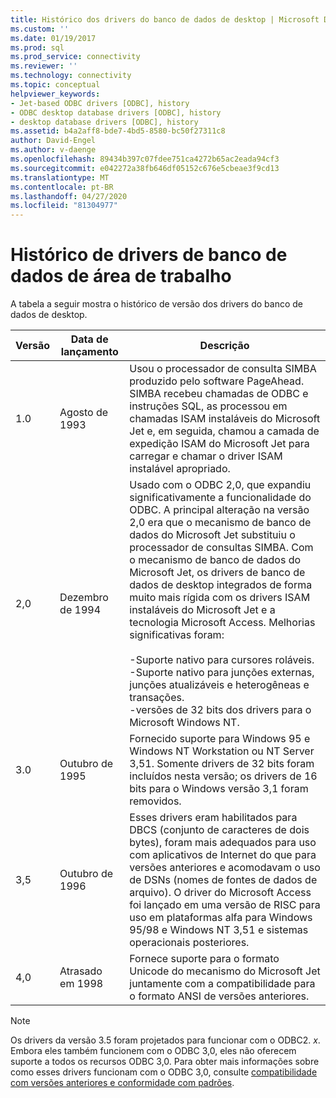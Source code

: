 ```yaml
---
title: Histórico dos drivers do banco de dados de desktop | Microsoft Docs
ms.custom: ''
ms.date: 01/19/2017
ms.prod: sql
ms.prod_service: connectivity
ms.reviewer: ''
ms.technology: connectivity
ms.topic: conceptual
helpviewer_keywords:
- Jet-based ODBC drivers [ODBC], history
- ODBC desktop database drivers [ODBC], history
- desktop database drivers [ODBC], history
ms.assetid: b4a2aff8-bde7-4bd5-8580-bc50f27311c8
author: David-Engel
ms.author: v-daenge
ms.openlocfilehash: 89434b397c07fdee751ca4272b65ac2eada94cf3
ms.sourcegitcommit: e042272a38fb646df05152c676e5cbeae3f9cd13
ms.translationtype: MT
ms.contentlocale: pt-BR
ms.lasthandoff: 04/27/2020
ms.locfileid: "81304977"
---
```

# <a name="history-of-the-desktop-database-drivers"></a>Histórico de drivers de banco de dados de área de trabalho
A tabela a seguir mostra o histórico de versão dos drivers do banco de dados de desktop.  
  
|Versão|Data de lançamento|Descrição|  
|-------------|------------------|-----------------|  
|1.0|Agosto de 1993|Usou o processador de consulta SIMBA produzido pelo software PageAhead. SIMBA recebeu chamadas de ODBC e instruções SQL, as processou em chamadas ISAM instaláveis do Microsoft Jet e, em seguida, chamou a camada de expedição ISAM do Microsoft Jet para carregar e chamar o driver ISAM instalável apropriado.|  
|2,0|Dezembro de 1994|Usado com o ODBC 2,0, que expandiu significativamente a funcionalidade do ODBC. A principal alteração na versão 2,0 era que o mecanismo de banco de dados do Microsoft Jet substituiu o processador de consultas SIMBA. Com o mecanismo de banco de dados do Microsoft Jet, os drivers de banco de dados de desktop integrados de forma muito mais rígida com os drivers ISAM instaláveis do Microsoft Jet e a tecnologia Microsoft Access. Melhorias significativas foram:<br /><br /> -Suporte nativo para cursores roláveis.<br />-Suporte nativo para junções externas, junções atualizáveis e heterogêneas e transações.<br />-versões de 32 bits dos drivers para o Microsoft Windows NT.|  
|3.0|Outubro de 1995|Fornecido suporte para Windows 95 e Windows NT Workstation ou NT Server 3,51. Somente drivers de 32 bits foram incluídos nesta versão; os drivers de 16 bits para o Windows versão 3,1 foram removidos.|  
|3,5|Outubro de 1996|Esses drivers eram habilitados para DBCS (conjunto de caracteres de dois bytes), foram mais adequados para uso com aplicativos de Internet do que para versões anteriores e acomodavam o uso de DSNs (nomes de fontes de dados de arquivo). O driver do Microsoft Access foi lançado em uma versão de RISC para uso em plataformas alfa para Windows 95/98 e Windows NT 3,51 e sistemas operacionais posteriores.|  
|4,0|Atrasado em 1998|Fornece suporte para o formato Unicode do mecanismo do Microsoft Jet juntamente com a compatibilidade para o formato ANSI de versões anteriores.|  
  
> [!NOTE]  
>  Os drivers da versão 3.5 foram projetados para funcionar com o ODBC2. *x*. Embora eles também funcionem com o ODBC 3,0, eles não oferecem suporte a todos os recursos ODBC 3,0. Para obter mais informações sobre como esses drivers funcionam com o ODBC 3,0, consulte [compatibilidade com versões anteriores e conformidade com padrões](../../odbc/reference/develop-app/backward-compatibility-and-standards-compliance.md).
